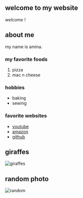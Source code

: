 ## welcome to my website

*welcome !*

## about me

my name is amina.

### my favorite foods

1. pizza
2. mac n cheese

### hobbies

- baking
- sewing

### favorite websites

- [youtube](https://youtube.com)
- [amazon](https://amazon.ca)
- [github](https://github.com)

<!-- this is a comment -->

## giraffes

![giraffes](https://pixnio.com/free-images/2018/06/14/2018-06-14-22-38-57.jpg)

## random photo
![random]()
